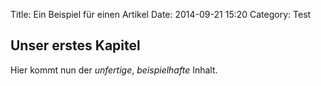 Title: Ein Beispiel für einen Artikel
Date: 2014-09-21 15:20
Category: Test

## Unser erstes Kapitel

Hier kommt nun der  *unfertige*, *beispielhafte* Inhalt.
